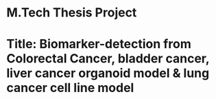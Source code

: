 # M.Tech Thesis Project
# Title: Biomarker-detection from Colorectal Cancer, bladder cancer, liver cancer organoid model & lung cancer cell line model

